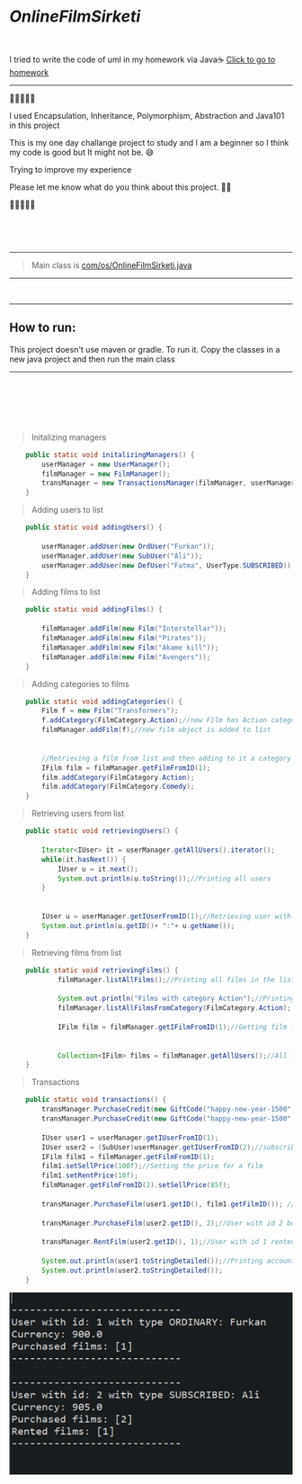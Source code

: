 # ***OnlineFilmSirketi***

<p>&nbsp;</p>


I tried to write the code of uml in my homework via Java☕ [Click to go to homework](https://github.com/furkanaliunal/PatikaDevOOP#-%C3%B6dev-4---online-film-sitesi)

---

🔶🔷💠🔷🔶

I used Encapsulation, Inheritance, Polymorphism, Abstraction and Java101 in this project


This is my one day challange project to study and I am a beginner so I think my code is good but It might not be. 😅

Trying to improve my experience

Please let me know what do you think about this project. 🙏🏻  
 

🔶🔷💠🔷🔶

<p>&nbsp;</p>
<p>&nbsp;</p>

---

>Main class is [com/os/OnlineFilmSirketi.java](https://github.com/furkanaliunal/PatikaOOP-OnlineFilmSirketi-in-Java-/blob/main/src/com/os/OnlineFilmSirketi.java)

---

<p>&nbsp;</p>

---

## How to run:
This project doesn't use maven or gradle. 
To run it. Copy the classes in a new java project and then run the main class 

---

<p>&nbsp;</p>
<p>&nbsp;</p>
<p>&nbsp;</p>

>Initalizing managers
```java
    public static void initalizingManagers() {
		userManager = new UserManager();
		filmManager = new FilmManager();
		transManager = new TransactionsManager(filmManager, userManager);//requires both managers
    }
```

>Adding users to list
```java
    public static void addingUsers() {
		
		userManager.addUser(new OrdUser("Furkan"));
		userManager.addUser(new SubUser("Ali"));
		userManager.addUser(new DefUser("Fatma", UserType.SUBSCRIBED));//DefUser is just for testing purposes
    }
```

>Adding films to list
```java
    public static void addingFilms() {

		filmManager.addFilm(new Film("Interstellar"));
		filmManager.addFilm(new Film("Pirates"));
		filmManager.addFilm(new Film("Akame kill"));
		filmManager.addFilm(new Film("Avengers"));
	}
```

>Adding categories to films
```java
    public static void addingCategories() {
        Film f = new Film("Transformers");
		f.addCategory(FilmCategory.Action);//now Film has Action category
		filmManager.addFilm(f);//new film object is added to list


        //Retrieving a film from list and then adding to it a category
        IFilm film = filmManager.getFilmFromID(1);
		film.addCategory(FilmCategory.Action);
		film.addCategory(FilmCategory.Comedy);
	}
```

>Retrieving users from list
```java
    public static void retrievingUsers() {
		
		Iterator<IUser> it = userManager.getAllUsers().iterator();
		while(it.hasNext()) {
			IUser u = it.next();
			System.out.println(u.toString());//Printing all users
		}
		
		
		IUser u = userManager.getIUserFromID(1);//Retrieving user with ID 1
		System.out.println(u.getID()+ ":"+ u.getName());
	}
```

>Retrieving films from list
```java
    public static void retrievingFilms() {
			filmManager.listAllFilms();//Printing all films in the list

			System.out.println("Films with category Action");//Printing all films from a category
			filmManager.listAllFilmsFromCategory(FilmCategory.Action);

            IFilm film = filmManager.getIFilmFromID(1);//Getting film from id

            
			Collection<IFilm> films = filmManager.getAllUsers();//All films from the list an object
	}
```

>Transactions
```java
    public static void transactions() {
		transManager.PurchaseCredit(new GiftCode("happy-new-year-1500", 1000, 1));//1000 Credit has been added to user with id 1
		transManager.PurchaseCredit(new GiftCode("happy-new-year-1500", 1000, 2));
		
		IUser user1 = userManager.getIUserFromID(1);
		IUser user2 = (SubUser)userManager.getIUserFromID(2);//subscribed one
		IFilm film1 = filmManager.getFilmFromID(1);
		film1.setSellPrice(100f);//Setting the price for a film
		film1.setRentPrice(10f);
		filmManager.getFilmFromID(2).setSellPrice(85f);
		
		transManager.PurchaseFilm(user1.getID(), film1.getFilmID()); //User with id 1 bought a film

		transManager.PurchaseFilm(user2.getID(), 2);//User with id 2 bought a film

		transManager.RentFilm(user2.getID(), 1);//User with id 1 rented a film

		System.out.println(user1.toStringDetailed());//Printing account details
		System.out.println(user2.toStringDetailed());
	}
```
![Output](src/images/1.png)
